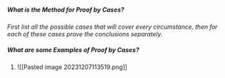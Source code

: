 
##### What is the Method for Proof by Cases?

*First list all the possible cases that will cover every circumstance, then for each of these cases prove the conclusions separately.*

##### What are some Examples of Proof by Cases?

1. ![[Pasted image 20231207113519.png]]

